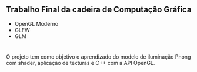 ## Trabalho Final da cadeira de Computação Gráfica

- OpenGL Moderno
- GLFW
- GLM
#
O projeto tem como objetivo o aprendizado do modelo de iluminação Phong com shader, aplicação de texturas e C++ com a API OpenGL.
